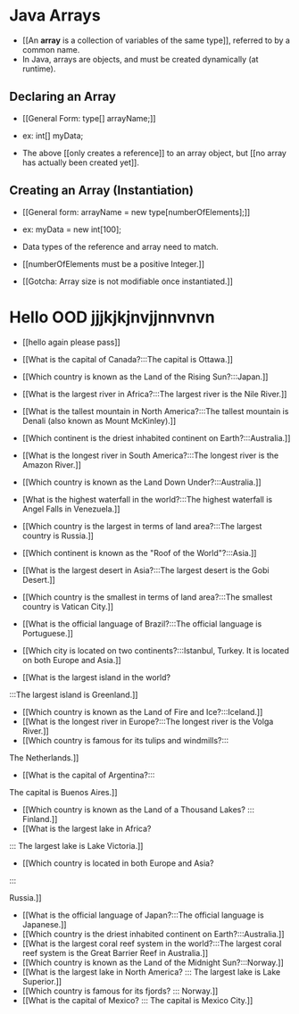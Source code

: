 # Java Arrays
- [[An **array** is a collection of variables of the same type]], referred to
  by a common name.
- In Java, arrays are objects, and must be created dynamically (at runtime).

## Declaring an Array
- [[General Form: type[] arrayName;]]
- ex: int[] myData;

- The above [[only creates a reference]] to an array object, but [[no array has
  actually been created yet]].

## Creating an Array (Instantiation)
- [[General form:  arrayName = new type[numberOfElements];]]
- ex: myData = new int[100];

- Data types of the reference and array need to match.
- [[numberOfElements must be a positive Integer.]]
- [[Gotcha: Array size is not 
modifiable once instantiated.]]

# Hello OOD jjjkjkjnvjjnnvnvn
- [[hello again please pass]]

- [[What is the capital of Canada?:::The capital is Ottawa.]]
- [[Which country is known as the Land of the Rising Sun?:::Japan.]]
- [[What is the largest river in Africa?:::The largest river is the Nile River.]]
- [[What is the tallest mountain in North America?:::The tallest mountain is Denali (also known as Mount McKinley).]]
- [[Which continent is the driest inhabited continent on Earth?:::Australia.]]
- [[What is the longest river in South America?:::The longest river is the Amazon River.]]
- [[Which country is known as the Land Down Under?:::Australia.]]
- [What is the highest waterfall in the world?:::The highest waterfall is Angel Falls in Venezuela.]]
- [[Which country is the largest in terms of land area?:::The largest country is Russia.]]

- [[Which continent is known as the "Roof of the World"?:::Asia.]]
- [[What is the largest desert in Asia?:::The largest desert is the Gobi Desert.]]
- [[Which country is the smallest in terms of land area?:::The smallest country is Vatican City.]]
- [[What is the official language of Brazil?:::The official language is Portuguese.]]
- [[Which city is located on two continents?:::Istanbul, Turkey. It is located on both Europe and Asia.]]
- [[What is the largest island in the world?

:::The largest island is Greenland.]]
- [[Which country is known as the Land of Fire and Ice?:::Iceland.]]
- [[What is the longest river in Europe?:::The longest river is the Volga River.]]
- [[Which country is famous for its tulips and windmills?:::

The Netherlands.]]
- [[What is the capital of Argentina?:::

The capital is Buenos Aires.]]

- [[Which country is known as the Land of a Thousand Lakes? ::: Finland.]]
- [[What is the largest lake in Africa?

::: The largest lake is Lake Victoria.]]
- [[Which country is located in both Europe and Asia?

:::

Russia.]]
- [[What is the official language of Japan?:::The official language is Japanese.]]
- [[Which country is the driest inhabited continent on Earth?:::Australia.]]
- [[What is the largest coral reef system in the world?:::The largest coral reef system is the Great Barrier Reef in Australia.]]
- [[Which country is known as the Land of the Midnight Sun?:::Norway.]]
- [[What is the largest lake in North America? ::: The largest lake is Lake Superior.]]
- [[Which country is famous for its fjords? ::: Norway.]]
- [[What is the capital of Mexico? ::: The capital is Mexico City.]]